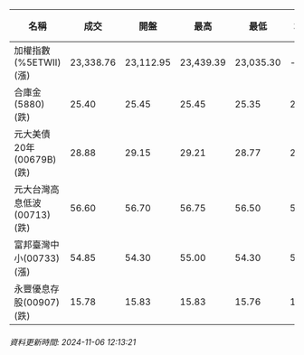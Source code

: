 | 名稱 | 成交 | 開盤 | 最高 | 最低 | 均價 | 成交金額(億) | 昨收 | 漲跌幅 | 漲跌 | 總量 | 昨量 | 振幅 |
| -------- | -------- | -------- | -------- |-------- | -------- | -------- |-------- |-------- |-------- | -------- | -------- |-------- |
|加權指數(%5ETWII) (漲)|23,338.76|23,112.95|23,439.39|23,035.30|-|2,846.45|23,106.79|1.00%|231.97|6,006,358|0|1.75%|
|合庫金(5880) (跌)|25.40|25.45|25.45|25.35|25.38|0.452|25.45|0.20%|0.05|1,782|5,391|0.39%|
|元大美債20年(00679B) (跌)|28.88|29.15|29.21|28.77|28.94|51.99|29.34|1.57%|0.46|179,631|51,133|1.50%|
|元大台灣高息低波(00713) (跌)|56.60|56.70|56.75|56.50|56.58|5.63|56.65|0.09%|0.05|9,954|9,477|0.44%|
|富邦臺灣中小(00733) (漲)|54.85|54.30|55.00|54.30|54.71|0.409|54.15|1.29%|0.70|748|585|1.29%|
|永豐優息存股(00907) (跌)|15.78|15.83|15.83|15.76|15.79|0.176|15.79|0.06%|0.01|1,113|2,322|0.44%|
###### 資料更新時間: 2024-11-06 12:13:21
